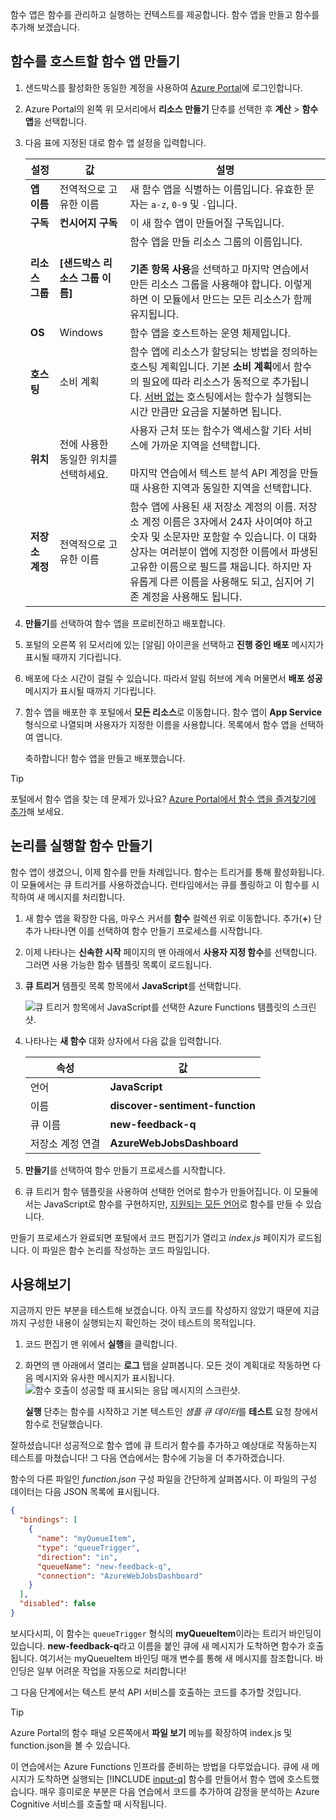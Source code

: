  함수 앱은 함수를 관리하고 실행하는 컨텍스트를 제공합니다. 함수 앱을 만들고 함수를 추가해 보겠습니다.

## <a name="create-a-function-app-to-host-our-function"></a>함수를 호스트할 함수 앱 만들기

1. 샌드박스를 활성화한 동일한 계정을 사용하여 [Azure Portal](https://portal.azure.com/learn.docs.microsoft.com?azure-portal=true)에 로그인합니다.

1. Azure Portal의 왼쪽 위 모서리에서 **리소스 만들기** 단추를 선택한 후 **계산** > **함수 앱**을 선택합니다.

1. 다음 표에 지정된 대로 함수 앱 설정을 입력합니다.

    | 설정      | 값  | 설명                                        |
    | ------------ |  ------- | -------------------------------------------------- |
    | **앱 이름** | 전역적으로 고유한 이름 | 새 함수 앱을 식별하는 이름입니다. 유효한 문자는 `a-z`, `0-9` 및 `-`입니다.  |
    | **구독** | **컨시어지 구독** | 이 새 함수 앱이 만들어질 구독입니다. |
    | **리소스 그룹**|  **<rgn>[샌드박스 리소스 그룹 이름]</rgn>** | 함수 앱을 만들 리소스 그룹의 이름입니다.<br/><br/>**기존 항목 사용**을 선택하고 마지막 연습에서 만든 리소스 그룹을 사용해야 합니다. 이렇게 하면 이 모듈에서 만드는 모든 리소스가 함께 유지됩니다. |
    | **OS** | Windows | 함수 앱을 호스트하는 운영 체제입니다.  |
    | **호스팅** |   소비 계획 | 함수 앱에 리소스가 할당되는 방법을 정의하는 호스팅 계획입니다. 기본 **소비 계획**에서 함수의 필요에 따라 리소스가 동적으로 추가됩니다. [서버 없는](https://azure.microsoft.com/overview/serverless-computing/) 호스팅에서는 함수가 실행되는 시간 만큼만 요금을 지불하면 됩니다.   |
    | **위치** | 전에 사용한 동일한 위치를 선택하세요. | 사용자 근처 또는 함수가 액세스할 기타 서비스에 가까운 지역을 선택합니다.<br/><br/>마지막 연습에서 텍스트 분석 API 계정을 만들 때 사용한 지역과 동일한 지역을 선택합니다. |
    | **저장소 계정** |  전역적으로 고유한 이름 |  함수 앱에 사용된 새 저장소 계정의 이름. 저장소 계정 이름은 3자에서 24자 사이여야 하고 숫자 및 소문자만 포함할 수 있습니다. 이 대화 상자는 여러분이 앱에 지정한 이름에서 파생된 고유한 이름으로 필드를 채웁니다. 하지만 자유롭게 다른 이름을 사용해도 되고, 심지어 기존 계정을 사용해도 됩니다. |

1. **만들기**를 선택하여 함수 앱을 프로비전하고 배포합니다.

1. 포털의 오른쪽 위 모서리에 있는 [알림] 아이콘을 선택하고 **진행 중인 배포** 메시지가 표시될 때까지 기다립니다.

1. 배포에 다소 시간이 걸릴 수 있습니다. 따라서 알림 허브에 계속 머물면서 **배포 성공** 메시지가 표시될 때까지 기다립니다.

1. 함수 앱을 배포한 후 포털에서 **모든 리소스**로 이동합니다. 함수 앱이 **App Service** 형식으로 나열되며 사용자가 지정한 이름을 사용합니다. 목록에서 함수 앱을 선택하여 엽니다.

    축하합니다! 함수 앱을 만들고 배포했습니다.

> [!TIP]
> 포털에서 함수 앱을 찾는 데 문제가 있나요? [Azure Portal에서 함수 앱을 즐겨찾기에 추가](https://docs.microsoft.com/azure/azure-functions/functions-how-to-use-azure-function-app-settings#favorite)해 보세요.

## <a name="create-a-function-to-execute-our-logic"></a>논리를 실행할 함수 만들기

함수 앱이 생겼으니, 이제 함수를 만들 차례입니다. 함수는 트리거를 통해 활성화됩니다. 이 모듈에서는 큐 트리거를 사용하겠습니다. 런타임에서는 큐를 폴링하고 이 함수를 시작하여 새 메시지를 처리합니다.

1. 새 함수 앱을 확장한 다음, 마우스 커서를 **함수** 컬렉션 위로 이동합니다. 추가(__+__) 단추가 나타나면 이를 선택하여 함수 만들기 프로세스를 시작합니다.

1. 이제 나타나는 **신속한 시작** 페이지의 맨 아래에서 **사용자 지정 함수**를 선택합니다. 그러면 사용 가능한 함수 템플릿 목록이 로드됩니다.

1. **큐 트리거** 템플릿 목록 항목에서 **JavaScript**를 선택합니다.

    ![큐 트리거 항목에서 JavaScript를 선택한 Azure Functions 템플릿의 스크린샷.](../media/quickstart-select-queue-trigger.png)

4. 나타나는 **새 함수** 대화 상자에서 다음 값을 입력합니다.

    |속성  |값  |
    |---------|---------|
    |언어     |   **JavaScript**      |
    |이름     |   **discover-sentiment-function**      |
    |큐 이름     |   **new-feedback-q**      |
    |저장소 계정 연결        |  **AzureWebJobsDashboard**       |

5. **만들기**를 선택하여 함수 만들기 프로세스를 시작합니다.

1. 큐 트리거 함수 템플릿을 사용하여 선택한 언어로 함수가 만들어집니다. 이 모듈에서는 JavaScript로 함수를 구현하지만, [지원되는 모든 언어](https://docs.microsoft.com/azure/azure-functions/supported-languages)로 함수를 만들 수 있습니다.

만들기 프로세스가 완료되면 포털에서 코드 편집기가 열리고 *index.js* 페이지가 로드됩니다. 이 파일은 함수 논리를 작성하는 코드 파일입니다.

## <a name="try-it-out"></a>사용해보기

지금까지 만든 부분을 테스트해 보겠습니다. 아직 코드를 작성하지 않았기 때문에 지금까지 구성한 내용이 실행되는지 확인하는 것이 테스트의 목적입니다.

1. 코드 편집기 맨 위에서 **실행**을 클릭합니다.

1. 화면의 맨 아래에서 열리는 **로그** 탭을 살펴봅니다. 모든 것이 계획대로 작동하면 다음 메시지와 유사한 메시지가 표시됩니다.
    ![함수 호출이 성공할 때 표시되는 응답 메시지의 스크린샷.](../media/func-default-run.PNG)

    **실행** 단추는 함수를 시작하고 기본 텍스트인 *샘플 큐 데이터*를 **테스트** 요청 창에서 함수로 전달했습니다.

잘하셨습니다! 성공적으로 함수 앱에 큐 트리거 함수를 추가하고 예상대로 작동하는지 테스트를 마쳤습니다! 그 다음 연습에서는 함수에 기능을 더 추가하겠습니다.

함수의 다른 파일인 *function.json* 구성 파일을 간단하게 살펴봅시다. 이 파일의 구성 데이터는 다음 JSON 목록에 표시됩니다.

```json
{
  "bindings": [
    {
      "name": "myQueueItem",
      "type": "queueTrigger",
      "direction": "in",
      "queueName": "new-feedback-q",
      "connection": "AzureWebJobsDashboard"
    }
  ],
  "disabled": false
}
```

보시다시피, 이 함수는 `queueTrigger` 형식의 **myQueueItem**이라는 트리거 바인딩이 있습니다. **new-feedback-q**라고 이름을 붙인 큐에 새 메시지가 도착하면 함수가 호출됩니다. 여기서는 myQueueItem 바인딩 매개 변수를 통해 새 메시지를 참조합니다. 바인딩은 일부 어려운 작업을 자동으로 처리합니다!

그 다음 단계에서는 텍스트 분석 API 서비스를 호출하는 코드를 추가할 것입니다.

> [!TIP]
> Azure Portal의 함수 패널 오른쪽에서 **파일 보기** 메뉴를 확장하여 index.js 및 function.json을 볼 수 있습니다.

이 연습에서는 Azure Functions 인프라를 준비하는 방법을 다루었습니다. 큐에 새 메시지가 도착하면 실행되는 [!INCLUDE [input-q](./q-name-input.md)] 함수를 만들어서 함수 앱에 호스트했습니다. 매우 흥미로운 부분은 다음 연습에서 코드를 추가하여 감정을 분석하는 Azure Cognitive 서비스를 호출할 때 시작됩니다.
